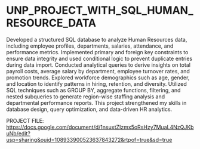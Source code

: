 # UNP_PROJECT_WITH_SQL_HUMAN_RESOURCE_DATA

Developed a structured SQL database to analyze Human Resources data, including employee profiles, departments, salaries, attendance, and performance metrics. Implemented primary and foreign key constraints to ensure data integrity and used conditional logic to prevent duplicate entries during data import. Conducted analytical queries to derive insights on total payroll costs, average salary by department, employee turnover rates, and promotion trends. Explored workforce demographics such as age, gender, and location to identify patterns in hiring, retention, and diversity. Utilized SQL techniques such as GROUP BY, aggregate functions, filtering, and nested subqueries to generate region-wise staffing analysis and departmental performance reports. This project strengthened my skills in database design, query optimization, and data-driven HR analytics.

PROJECT FILE: https://docs.google.com/document/d/1nsuxtZIzmx5oRsHzy7MuaL4NzQJKbuNb/edit?usp=sharing&ouid=108933900523637843272&rtpof=true&sd=true

